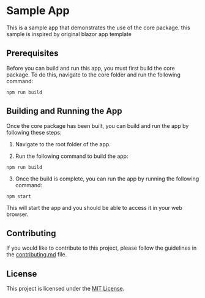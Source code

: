 # Sample App

This is a sample app that demonstrates the use of the core package.
this sample is inspired by original blazor app template

## Prerequisites

Before you can build and run this app, you must first build the core package. To do this, navigate to the core folder and run the following command:

```
npm run build
```

## Building and Running the App

Once the core package has been built, you can build and run the app by following these steps:

1. Navigate to the root folder of the app.

2. Run the following command to build the app:

```
npm run build
```

3. Once the build is complete, you can run the app by running the following command:

```
npm start
```

This will start the app and you should be able to access it in your web browser.

## Contributing

If you would like to contribute to this project, please follow the guidelines in the [contributing.md](contributing.md) file.

## License

This project is licensed under the [MIT License](LICENSE).